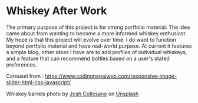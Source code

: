 # Whiskey After Work
The primary purpose of this project is for strong portfolio material. The idea came about from wanting to become a more informed whiskey enthusiast. My hope is that this project will evolve over time. I do want to function beyond portfolio material and have real-world purpose. At current it features a simple blog, other ideas I have are to add profiles of individual whiskeys, and a feature that can recommend bottles based on a user's stated preferences.

Carousel from : https://www.codingnepalweb.com/responsive-image-slider-html-css-javascript/

Whiskey barrels photo by <a href="https://unsplash.com/@jcollesano?utm_content=creditCopyText&utm_medium=referral&utm_source=unsplash">Josh Collesano</a> on <a href="https://unsplash.com/photos/brown-wooden-barrels-on-wooden-barrels-coTTvjild6U?utm_content=creditCopyText&utm_medium=referral&utm_source=unsplash">Unsplash</a>
  

